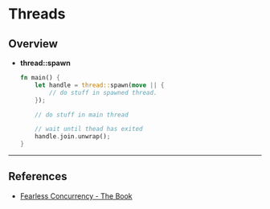 # Threads

## Overview

* __thread::spawn__ 

    ```rust
    fn main() {
        let handle = thread::spawn(move || {
            // do stuff in spawned thread.
        });

        // do stuff in main thread

        // wait until thead has exited
        handle.join.unwrap();
    }
    ```

---

## References

* [Fearless Concurrency - The Book](https://doc.rust-lang.org/book/ch16-00-concurrency.html)